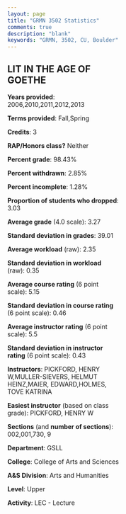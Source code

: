 ```yaml
---
layout: page
title: "GRMN 3502 Statistics"
comments: true
description: "blank"
keywords: "GRMN, 3502, CU, Boulder"
--- 
```

<head>
<script src="https://ajax.googleapis.com/ajax/libs/jquery/2.1.3/jquery.min.js"></script>
<script src="https://dl.dropboxusercontent.com/s/pc42nxpaw1ea4o9/highcharts.js?dl=0"></script>
<!-- <script src="../assets/js/highcharts.js"></script> -->
<style type="text/css">@font-face {
	font-family: "Bebas Neue";
	src: url(https://www.filehosting.org/file/details/544349/BebasNeue%20Regular.otf) format("opentype");
	}
	h1.Bebas { 
		font-family: "Bebas Neue", Verdana, Tahoma;
	}
</style>
</head>
<body>
	<div id="container" style="float: right; width: 45%; height: 88%; margin-left: 2.5%; margin-right: 2.5%;"></div>
	<script language="JavaScript">
		$(document).ready(function() {
		var chart = {type: 'column'};
		var title = {text: 'Grade Distribution'};
		var xAxis = {categories: ['A','B','C','D','F'],crosshair: true};
		var yAxis = {min: 0,title: {text: 'Percentage'}};
		var tooltip = {headerFormat: '<center><b><span style="font-size:20px">{point.key}</span></b></center>',
		               pointFormat: '<td style="padding:0"><b>{point.y:.1f}%</b></td>',
		               footerFormat: '</table>',shared: true,useHTML: true};
		var plotOptions = {column: {pointPadding: 0.0,borderWidth: 0}};  
		var credits = {enabled: false};var series= [{name: 'Percent',data: [48.41,38.89,9.92,0.79,1.98,]}];
		var json = {};
		json.chart = chart;
		json.title = title;
		json.tooltip = tooltip;
		json.xAxis = xAxis;
		json.yAxis = yAxis;  
		json.series = series;
		json.plotOptions = plotOptions;  
		json.credits = credits;
		$('#container').highcharts(json);
	});
	</script>
</body>
			   
## LIT IN THE AGE OF GOETHE

**Years provided**: 2006,2010,2011,2012,2013

**Terms provided**: Fall,Spring

**Credits**: 3

**RAP/Honors class?** Neither

**Percent grade**: 98.43%

**Percent withdrawn**: 2.85%

**Percent incomplete**: 1.28%

**Proportion of students who dropped**: 3.03

**Average grade** (4.0 scale): 3.27

**Standard deviation in grades**: 39.01

**Average workload** (raw): 2.35

**Standard deviation in workload** (raw): 0.35

**Average course rating** (6 point scale): 5.15

**Standard deviation in course rating** (6 point scale): 0.46

**Average instructor rating** (6 point scale): 5.5

**Standard deviation in instructor rating** (6 point scale): 0.43

**Instructors**: PICKFORD, HENRY W,MULLER-SIEVERS, HELMUT HEINZ,MAIER, EDWARD,HOLMES, TOVE KATRINA

**Easiest instructor** (based on class grade): PICKFORD, HENRY W

**Sections** (and **number of sections**): 002,001,730, 9

**Department**: GSLL

**College**: College of Arts and Sciences

**A&S Division**: Arts and Humanities

**Level**: Upper

**Activity**: LEC - Lecture